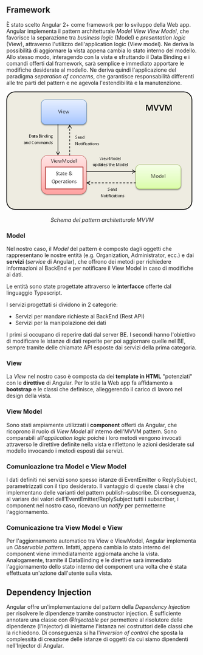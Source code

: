 ## Framework

È stato scelto Angular 2+ come framework per lo sviluppo della Web app. Angular implementa il pattern architetturale *Model View View Model*, che favorisce la separazione tra *business logic* (Model) e *presentation logic* (View), attraverso l'utilizzo dell'application logic (View model). Ne deriva la possibilità di aggiornare la vista appena cambia lo stato interno del modello. Allo stesso modo, interagendo con la vista e sfruttando il Data Binding e i comandi offerti dal framework, sarà semplice e immediato apportare le modifiche desiderate al modello. Ne deriva quindi l'applicazione del paradigma *separation of concerns*, che garantisce responsabilità differenti alle tre parti del pattern e ne agevola l'estendibilità e la manutenzione.

![!MVVM](../Immagini/WebApp/MVVMPattern.png "MVVM di Angular")
<figcaption align="center"> <em> Schema del pattern architetturale MVVM </em> </figcaption>

### Model

Nel nostro caso, il *Model* del pattern è composto dagli oggetti che rappresentano le nostre entità (e.g. Organization, Administrator, ecc.) e dai **servizi** (*service* di Angular), che offrono dei metodi per richiedere informazioni al BackEnd e per notificare il View Model in caso di modifiche ai dati.

Le entità sono state progettate attraverso le **interfacce** offerte dal linguaggio Typescript.

I servizi progettati si dividono in 2 categorie:

-   Servizi per mandare richieste al BackEnd (Rest API)
-   Servizi per la manipolazione dei dati

I primi si occupano di reperire dati dal server BE. I secondi hanno l'obiettivo di modificare le istanze di dati reperite per poi aggiornare quelle nel BE, sempre tramite delle chiamate API esposte dai servizi della prima categoria.

### View

La *View* nel nostro caso è composta da dei **template in HTML** "potenziati" con le **direttive** di Angular. Per lo stile la Web app fa affidamento a **bootstrap** e le classi che definisce, alleggerendo il carico di lavoro nel design della vista.

### View Model

Sono stati ampiamente utilizzati i **component** offerti da Angular, che ricoprono il ruolo di *View Model* all'interno dell'MVVM pattern. Sono comparabili all'*application logic* poiché i loro metodi vengono invocati attraverso le direttive definite nella vista e riflettono le azioni desiderate sul modello invocando i metodi esposti dai servizi.

### Comunicazione tra Model e View Model

I dati definiti nei servizi sono spesso istanze di EventEmitter o ReplySubject, parametrizzati con il tipo desiderato. Il vantaggio di queste classi è che implementano delle varianti del pattern publish-subscribe. Di conseguenza, al variare dei valori dell'EventEmitter/ReplySubject tutti i subscriber, i component nel nostro caso, ricevano un *notify* per permetterne l'aggiornamento.

### Comunicazione tra View Model e View

Per l'aggiornamento automatico tra View e ViewModel, Angular implementa un *Observable pattern*. Infatti, appena cambia lo stato interno del component viene immediatamente aggiornata anche la vista. Analogamente, tramite il DataBinding e le direttive sarà immediato l'aggiornamento dello stato interno del component una volta che é stata effettuata un'azione dall'utente sulla vista.

## Dependency Injection
Angular offre un'implementazione del pattern della *Dependency Injection* per risolvere le dipendenze tramite constructor injection. È sufficiente annotare una classe con *@Injectable* per permettere al risolutore delle dipendenze (l'Injector) di iniettarne l'istanza nei costruttori delle classi che la richiedono. Di conseguenza si ha l'*inversion of control* che sposta la complessità di creazione delle istanze di oggetti da cui siamo dipendenti nell'Injector di Angular.
